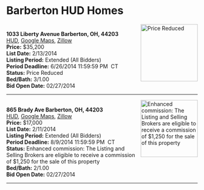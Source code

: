 # Barberton HUD Homes

[<img alt="Price Reduced" src="https://www.hudhomestore.com/pages/ImageShow.aspx?Case=412-558440" align="right" style="height:150px;">](http://www.hudhomestore.com/Listing/PropertyDetails.aspx?caseNumber=412-558440)  
**1033 Liberty Avenue Barberton, OH, 44203**  
[HUD](http://www.hudhomestore.com/Listing/PropertyDetails.aspx?caseNumber=412-558440), [Google Maps](http://maps.google.com/maps?q=1033+Liberty+Avenue+Barberton%2C+OH%2C+44203), [Zillow](http://www.zillow.com/homes/1033+Liberty+Avenue+Barberton%2C+OH%2C+44203/)  
**Price:** $35,200  
**List Date:** 2/13/2014  
**Listing Period:** Extended (All Bidders)  
**Period Deadline:** 6/26/2014 11:59:59 PM  CT  
**Status:** Price Reduced  
**Bed/Bath:** 3/1.00  
**Bid Open Date:** 02/27/2014

***

[<img alt="Enhanced commission: The Listing and Selling Brokers are eligible to receive a commission of $1,250 for the sale of this property" src="https://www.hudhomestore.com/pages/ImageShow.aspx?Case=412-559853" align="right" style="height:150px;">](http://www.hudhomestore.com/Listing/PropertyDetails.aspx?caseNumber=412-559853)  
**865 Brady Ave Barberton, OH, 44203**  
[HUD](http://www.hudhomestore.com/Listing/PropertyDetails.aspx?caseNumber=412-559853), [Google Maps](http://maps.google.com/maps?q=865+Brady+Ave+Barberton%2C+OH%2C+44203), [Zillow](http://www.zillow.com/homes/865+Brady+Ave+Barberton%2C+OH%2C+44203/)  
**Price:** $17,000  
**List Date:** 2/11/2014  
**Listing Period:** Extended (All Bidders)  
**Period Deadline:** 8/9/2014 11:59:59 PM  CT  
**Status:** Enhanced commission: The Listing and Selling Brokers are eligible to receive a commission of $1,250 for the sale of this property  
**Bed/Bath:** 2/1.00  
**Bid Open Date:** 02/27/2014

***


